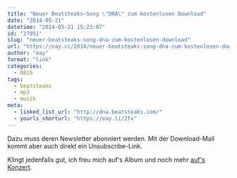 ```yaml
---
title: "Neuer Beatsteaks-Song \"DNA\" zum kostenlosen Download"
date: "2014-05-21"
datetime: "2014-05-21 15:23:07"
id: "27951"
slug: "neuer-beatsteaks-song-dna-zum-kostenlosen-download"
url: "https://eay.cc/2014/neuer-beatsteaks-song-dna-zum-kostenlosen-download/"
author: "eay"
format: "link"
categories:
  - 0815
tags:
  - beatsteaks
  - mp3
  - musik
meta:
  - linked_list_url: "http://dna.beatsteaks.com/"
  - yourls_shorturl: "https://eay.li/2fx"
---
```


Dazu muss deren Newsletter abonniert werden. Mit der Download-Mail kommt aber auch direkt ein Unsubscribe-Link.

Klingt jedenfalls gut, ich freu mich auf's Album und noch mehr [auf's Konzert](http://instagram.com/p/kiWEt9nSxs/).
